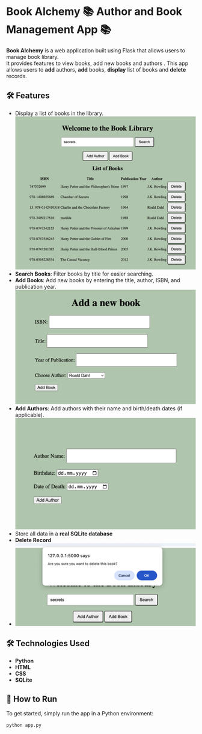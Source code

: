 # Book Alchemy 📚 Author and Book Management App 📚

**Book Alchemy** is a web application built using Flask that allows users to manage book library.  
It provides features to view books, add new books and authors . This app allows users to **add** authors, **add** books, **display** list of books and **delete** records.  

## 🛠️ Features

- Display a list of books in the library.
![Alt Text](images/main_page.png)
- **Search Books**: Filter books by title for easier searching.
- **Add Books**: Add new books by entering the title, author, ISBN, and publication year.
![Alt Text](images/add_book.png)
- **Add Authors**: Add authors with their name and birth/death dates (if applicable).
![Alt Text](images/add_author.png)
- Store all data in a **real SQLite database**
- **Delete Record**
- ![Alt Text](images/confirm_delete.png)


## 🛠️ Technologies Used

- **Python**
- **HTML**
- **CSS**
- **SQLite**

## 🚀 How to Run

To get started, simply run the app in a Python environment:

```bash
python app.py

